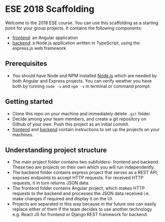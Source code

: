 # ESE 2018 Scaffolding
Welcome to the 2018 ESE course. You can use this scaffolding as a starting point for your group projects. It contains the following components:
- [frontend](https://github.com/SilasBerger/ESE-2018-Scaffolding/tree/master/frontend): an Angular application
- [backend](https://github.com/SilasBerger/ESE-2018-Scaffolding/tree/master/backend): a Node.js application written in TypeScript, using the express.js web framework 

## Prerequisites
- You should have Node and NPM installed [Node.js](https://nodejs.org/en/) which are needed by both Angular and Express projects. You can verify weather you have both by running `node -v` and `npm -v` in terminal or command prompt.

## Getting started
- Clone this repo on your machine and immediately delete `.git` folder.
- Decide among your team members, and create a git repository on Github of your own. Push this project as an initial commit.
- [frontend](https://github.com/SilasBerger/ESE-2018-Scaffolding/tree/master/frontend) and [backend](https://github.com/SilasBerger/ESE-2018-Scaffolding/tree/master/backend) contain instructions to set up the projects on your machines.

## Understanding project structure
- The main project folder contains two subfolders- frontend and backend. These two are projects on their own which you will run independently. 
- The backend folder contains express project that serves as a REST API, exposes endpoints to accept HTTP requests. For received HTTP requests, it in turn returns JSON data.
- The frontend folder contains Angular project, which makes HTTP requests to the backend and processes the JSON data received i.e. make changes if required and display it on the UI.
- Projects are separated in this way because in the future one can easily replace either of them if the team decides to use another technology e.g. React JS for frontend or Django REST framework for backend.